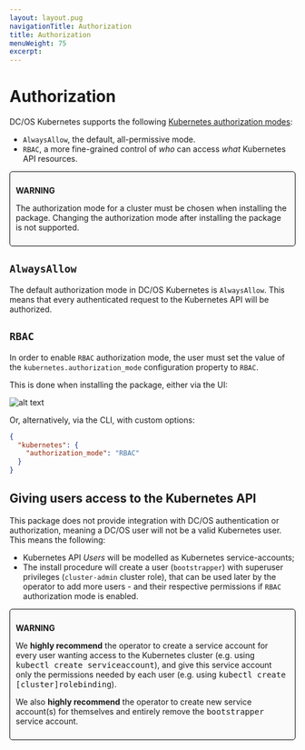 ```yaml
---
layout: layout.pug
navigationTitle: Authorization
title: Authorization
menuWeight: 75
excerpt:
---
```


# Authorization

DC/OS Kubernetes supports the following
[Kubernetes authorization modes](https://kubernetes.io/docs/reference/access-authn-authz/authorization/#authorization-modules):

- `AlwaysAllow`, the default, all-permissive mode.
- `RBAC`, a more fine-grained control of _who_ can access _what_ Kubernetes
  API resources.

<div style="border: thin solid black; background-color: #FAFAFA; border-radius: 5px; padding: 10px; margin-bottom: 20px;">
<p><b>WARNING</b></p>
<p>The authorization mode for a cluster must be chosen when installing the package. Changing the authorization mode after installing the package is not supported.</p>
</div>

## `AlwaysAllow`

The default authorization mode in DC/OS Kubernetes is `AlwaysAllow`. This means
that every authenticated request to the Kubernetes API will be authorized.

## `RBAC`

In order to enable `RBAC` authorization mode, the user must set the value of
the `kubernetes.authorization_mode` configuration property to `RBAC`.

This is done when installing the package, either via the UI:

![alt text](/services/kubernetes/1.3.1-1.10.8/img/authorization-mode.png "Authorization Mode")

Or, alternatively, via the CLI, with custom options:

```json
{
  "kubernetes": {
    "authorization_mode": "RBAC"
  }
}
```

## Giving users access to the Kubernetes API

This package does not provide integration with DC/OS authentication or
authorization, meaning a DC/OS user will not be a valid Kubernetes user.
This means the following:

- Kubernetes API _Users_ will be modelled as Kubernetes service-accounts;
- The install procedure will create a user (`bootstrapper`) with superuser
  privileges (`cluster-admin` cluster role), that can be used later by the
  operator to add more users - and their respective permissions if `RBAC`
  authorization mode is enabled.

<div style="border: thin solid black; background-color: #FAFAFA; border-radius: 5px; padding: 10px; margin-bottom: 20px;">
<p><b>WARNING</b></p>
<p>We <b>highly recommend</b> the operator to create a service account for every user wanting access to the Kubernetes cluster (e.g. using <tt>kubectl create serviceaccount</tt>), and give this service account only the permissions needed by each user (e.g. using <tt>kubectl create [cluster]rolebinding</tt>).</p>
<p>We also <b>highly recommend</b> the operator to create new service account(s) for themselves and entirely remove the <tt>bootstrapper</tt> service account.</p>
</div>
